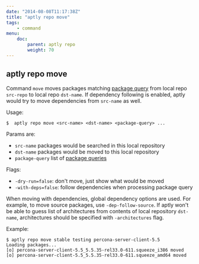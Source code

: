 ```yaml
---
date: "2014-08-08T11:17:38Z"
title: "aptly repo move"
tags:
    - command
menu:
    doc:
        parent: aptly repo
        weight: 70
---
```


aptly repo move
---------------

Command `move` moves packages matching [package query](#package-query)
from local repo `src-repo` to local repo `dst-name`. If dependency
following is enabled, aptly would try to move dependencies from
`src-name` as well.

Usage:

    $  aptly repo move <src-name> <dst-name> <package-query> ...

Params are:

-   `src-name` packages would be searched in this local repository
-   `dst-name` packages would be moved to this local repository
-   `package-query` list of [package queries](#package-query)

Flags:

-   `-dry-run=false`: don't move, just show what would be moved
-   `-with-deps=false`: follow dependencies when processing package
    query

When moving with dependencies, global dependency options are used. For
example, to move source packages, use `-dep-follow-source`. If aptly
won't be able to guess list of architectures from contents of local
repository `dst-name`, architectures should be specified with
`-architectures` flag.

Example:

    $ aptly repo move stable testing percona-server-client-5.5
    Loading packages...
    [o] percona-server-client-5.5_5.5.35-rel33.0-611.squeeze_i386 moved
    [o] percona-server-client-5.5_5.5.35-rel33.0-611.squeeze_amd64 moved

 
